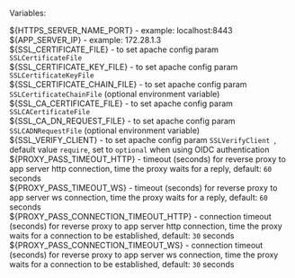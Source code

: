 Variables:

${HTTPS\_SERVER\_NAME\_PORT} - example: localhost:8443  
${APP\_SERVER\_IP} - example: 172.28.1.3  
${SSL\_CERTIFICATE\_FILE} - to set apache config param `SSLCertificateFile`  
${SSL\_CERTIFICATE\_KEY\_FILE} - to set apache config param `SSLCertificateKeyFile`  
${SSL\_CERTIFICATE\_CHAIN\_FILE} - to set apache config param `SSLCertificateChainFile` (optional environment variable)  
${SSL\_CA\_CERTIFICATE\_FILE} - to set apache config param `SSLCACertificateFile`  
${SSL\_CA\_DN\_REQUEST\_FILE} - to set apache config param `SSLCADNRequestFile` (optional environment variable)  
${SSL\_VERIFY\_CLIENT} - to set apache config param `SSLVerifyClient `, default value `require`, set to `optional` when using OIDC authentication  
${PROXY\_PASS\_TIMEOUT\_HTTP} - timeout (seconds) for reverse proxy to app server http connection, time the proxy waits for a reply, default: `60` seconds  
${PROXY\_PASS\_TIMEOUT\_WS} - timeout (seconds) for reverse proxy to app server ws connection, time the proxy waits for a reply, default: `60` seconds  
${PROXY\_PASS\_CONNECTION\_TIMEOUT\_HTTP} - connection timeout (seconds) for reverse proxy to app server http connection, time the proxy waits for a connection to be established, default: `30` seconds  
${PROXY\_PASS\_CONNECTION\_TIMEOUT\_WS} - connection timeout (seconds) for reverse proxy to app server ws connection, time the proxy waits for a connection to be established, default: `30` seconds